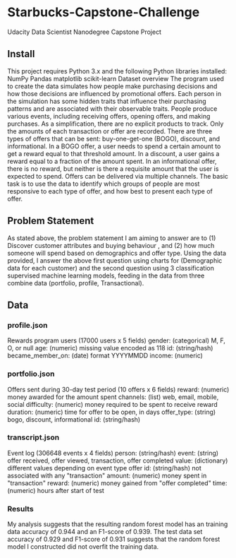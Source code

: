 # Starbucks-Capstone-Challenge
Udacity Data Scientist Nanodegree Capstone Project

## Install

This project requires Python 3.x and the following Python libraries installed:
NumPy
Pandas
matplotlib
scikit-learn
Dataset overview
The program used to create the data simulates how people make purchasing decisions and how those decisions are influenced by promotional offers. Each person in the simulation has some hidden traits that influence their purchasing patterns and are associated with their observable traits. People produce various events, including receiving offers, opening offers, and making purchases. As a simplification, there are no explicit products to track. Only the amounts of each transaction or offer are recorded. There are three types of offers that can be sent: buy-one-get-one (BOGO), discount, and informational. In a BOGO offer, a user needs to spend a certain amount to get a reward equal to that threshold amount. In a discount, a user gains a reward equal to a fraction of the amount spent. In an informational offer, there is no reward, but neither is there a requisite amount that the user is expected to spend. Offers can be delivered via multiple channels. The basic task is to use the data to identify which groups of people are most responsive to each type of offer, and how best to present each type of offer.

## Problem Statement

As stated above, the problem statement I am aiming to answer are to (1) Discover customer attributes and buying behaviour , and (2) how much someone will spend based on demographics and offer type. Using the data provided, I answer the above first question using charts for (Demographic data for each customer) and the second question using 3 classification supervised machine learning models, feeding in the data from three combine data (portfolio, profile, Transactional).

## Data
### profile.json

Rewards program users (17000 users x 5 fields)
gender: (categorical) M, F, O, or null
age: (numeric) missing value encoded as 118
id: (string/hash)
became_member_on: (date) format YYYYMMDD
income: (numeric)

### portfolio.json

Offers sent during 30-day test period (10 offers x 6 fields)
reward: (numeric) money awarded for the amount spent
channels: (list) web, email, mobile, social
difficulty: (numeric) money required to be spent to receive reward
duration: (numeric) time for offer to be open, in days
offer_type: (string) bogo, discount, informational
id: (string/hash)

### transcript.json

Event log (306648 events x 4 fields)
person: (string/hash)
event: (string) offer received, offer viewed, transaction, offer completed
value: (dictionary) different values depending on event type
offer id: (string/hash) not associated with any "transaction"
amount: (numeric) money spent in "transaction"
reward: (numeric) money gained from "offer completed"
time: (numeric) hours after start of test

### Results

My analysis suggests that the resulting random forest model has an training data accuracy of 0.944 and an F1-score of 0.939. The test data set accuracy of 0.929 and F1-score of 0.931 suggests that the random forest model I constructed did not overfit the training data.

